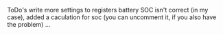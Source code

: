 ToDo's
write more settings to registers
battery SOC isn't correct (in my case), added a caculation for soc (you can uncomment it, if you also have the problem)
...
